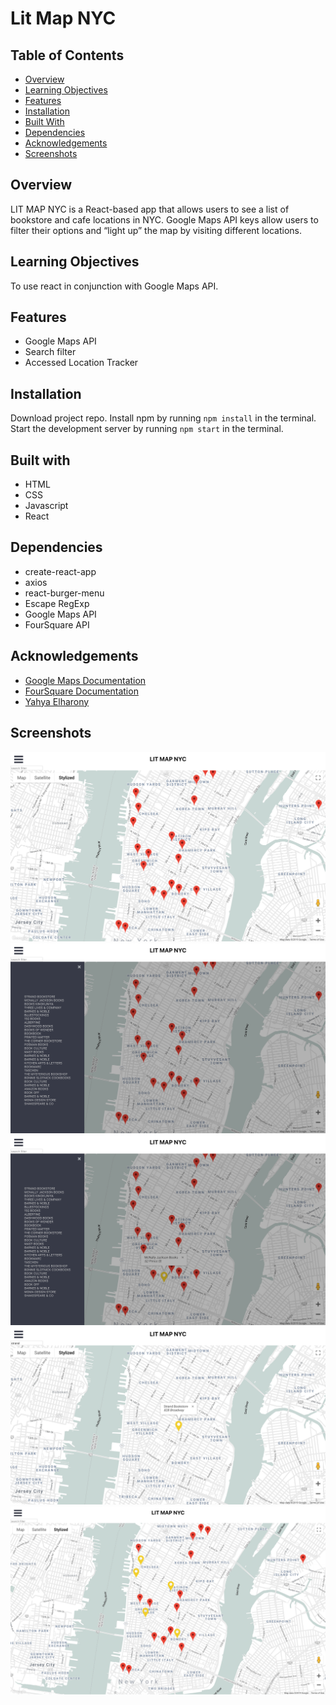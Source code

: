 # Lit Map NYC

## Table of Contents

* [Overview](#overview)
* [Learning Objectives](#learning-objectives)
* [Features](#features)
* [Installation](#installation)
* [Built With](#built-with)
* [Dependencies](#dependencies)
* [Acknowledgements](#acknowledgements)
* [Screenshots](#screenshots)

## Overview

LIT MAP NYC is a React-based app that allows users to see a list of bookstore and cafe locations in NYC. Google Maps API keys allow users to filter their options and “light up” the map by visiting different locations.

## Learning Objectives

To use react in conjunction with Google Maps API.

## Features

* Google Maps API
* Search filter
* Accessed Location Tracker

## Installation

Download project repo. Install npm by running `npm install` in the terminal. Start the development server by running `npm start` in the terminal.

## Built with

* HTML
* CSS
* Javascript
* React

## Dependencies

* create-react-app
* axios
* react-burger-menu
* Escape RegExp
* Google Maps API
* FourSquare API

## Acknowledgements

* [Google Maps Documentation](https://developers.google.com/maps/documentation/)
* [FourSquare Documentation](https://developer.foursquare.com)
* [Yahya Elharony](https://www.youtube.com/channel/UCcWSbBe_s-T_gZRnqFbtyIA)

## Screenshots

![screenshot](https://github.com/leiacarts/litmap/blob/master/litmap1.png)
![screenshot](https://github.com/leiacarts/litmap/blob/master/litmap2.png)
![screenshot](https://github.com/leiacarts/litmap/blob/master/litmap3.png)
![screenshot](https://github.com/leiacarts/litmap/blob/master/litmap4.png)
![screenshot](https://github.com/leiacarts/litmap/blob/master/litmap5.png)

